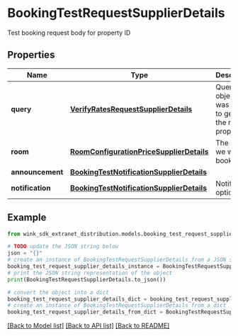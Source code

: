# BookingTestRequestSupplierDetails

Test booking request body for property ID

## Properties

Name | Type | Description | Notes
------------ | ------------- | ------------- | -------------
**query** | [**VerifyRatesRequestSupplierDetails**](VerifyRatesRequestSupplierDetails.md) | Query object that was used to generate the room property | 
**room** | [**RoomConfigurationPriceSupplierDetails**](RoomConfigurationPriceSupplierDetails.md) | The room we want to book | 
**announcement** | [**BookingTestNotificationSupplierDetails**](BookingTestNotificationSupplierDetails.md) |  | [optional] 
**notification** | [**BookingTestNotificationSupplierDetails**](BookingTestNotificationSupplierDetails.md) | Notification options | 

## Example

```python
from wink_sdk_extranet_distribution.models.booking_test_request_supplier_details import BookingTestRequestSupplierDetails

# TODO update the JSON string below
json = "{}"
# create an instance of BookingTestRequestSupplierDetails from a JSON string
booking_test_request_supplier_details_instance = BookingTestRequestSupplierDetails.from_json(json)
# print the JSON string representation of the object
print(BookingTestRequestSupplierDetails.to_json())

# convert the object into a dict
booking_test_request_supplier_details_dict = booking_test_request_supplier_details_instance.to_dict()
# create an instance of BookingTestRequestSupplierDetails from a dict
booking_test_request_supplier_details_from_dict = BookingTestRequestSupplierDetails.from_dict(booking_test_request_supplier_details_dict)
```
[[Back to Model list]](../README.md#documentation-for-models) [[Back to API list]](../README.md#documentation-for-api-endpoints) [[Back to README]](../README.md)


